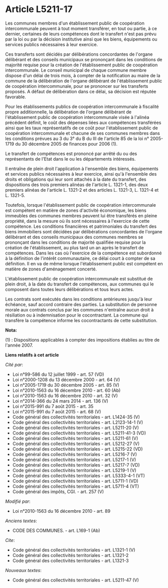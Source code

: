 # Article L5211-17

Les communes membres d'un établissement public de coopération intercommunale peuvent à tout moment transférer, en tout ou
partie, à ce dernier, certaines de leurs compétences dont le transfert n'est pas prévu par la loi ou par la décision
institutive ainsi que les biens, équipements ou services publics nécessaires à leur exercice. 

Ces transferts sont décidés par délibérations concordantes de l'organe délibérant et des conseils municipaux se prononçant
dans les conditions de majorité requise pour la création de l'établissement public de coopération intercommunale. Le conseil
municipal de chaque commune membre dispose d'un délai de trois mois, à compter de la notification au maire de la commune de
la délibération de l'organe délibérant de l'établissement public de coopération intercommunale, pour se prononcer sur les
transferts proposés. A défaut de délibération dans ce délai, sa décision est réputée favorable. 

Pour les établissements publics de coopération intercommunale à fiscalité propre additionnelle, la délibération de l'organe
délibérant de l'établissement public de coopération intercommunale visée à l'alinéa précédent définit, le coût des dépenses
liées aux compétences transférées ainsi que les taux représentatifs de ce coût pour l'établissement public de coopération
intercommunale et chacune de ses communes membres dans les conditions prévues au 3 du 3° du B du III de l'article 85 de la
loi n° 2005-1719 du 30 décembre 2005 de finances pour 2006 (1). 

Le transfert de compétences est prononcé par arrêté du ou des représentants de l'Etat dans le ou les départements
intéressés. 

Il entraîne de plein droit l'application à l'ensemble des biens, équipements et services publics nécessaires à leur exercice,
ainsi qu'à l'ensemble des droits et obligations qui leur sont attachés à la date du transfert, des dispositions des trois
premiers alinéas de l'article L. 1321-1, des deux premiers alinéas de l'article L. 1321-2 et des articles L. 1321-3, L.
1321-4 et L. 1321-5. 

Toutefois, lorsque l'établissement public de coopération intercommunale est compétent en matière de zones d'activité
économique, les biens immeubles des communes membres peuvent lui être transférés en pleine propriété, dans la mesure où ils
sont nécessaires à l'exercice de cette compétence. Les conditions financières et patrimoniales du transfert des biens
immobiliers sont décidées par délibérations concordantes de l'organe délibérant et des conseils municipaux des communes
membres se prononçant dans les conditions de majorité qualifiée requise pour la création de l'établissement, au plus tard un
an après le transfert de compétences. Dans les cas où l'exercice de la compétence est subordonné à la définition de l'intérêt
communautaire, ce délai court à compter de sa définition. Il en va de même lorsque l'établissement public est compétent en
matière de zones d'aménagement concerté. 

L'établissement public de coopération intercommunale est substitué de plein droit, à la date du transfert de compétences, aux
communes qui le composent dans toutes leurs délibérations et tous leurs actes. 

Les contrats sont exécutés dans les conditions antérieures jusqu'à leur échéance, sauf accord contraire des parties. La
substitution de personne morale aux contrats conclus par les communes n'entraîne aucun droit à résiliation ou à indemnisation
pour le cocontractant. La commune qui transfère la compétence informe les cocontractants de cette substitution.

**Nota:**

(1) : Dispositions applicables à compter des impositions établies au titre de l'année 2007.

**Liens relatifs à cet article**

_Cité par_:

  - Loi n°99-586 du 12 juillet 1999 - art. 57 (VD)
  - Loi n°2000-1208 du 13 décembre 2000 - art. 64 (V)
  - Loi n°2005-1719 du 30 décembre 2005 - art. 85 (V)
  - Loi n°2010-1563 du 16 décembre 2010 - art. 60 (Ab)
  - Loi n°2010-1563 du 16 décembre 2010 - art. 32 (V)
  - Loi n°2014-366 du 24 mars 2014 - art. 136 (V)
  - Loi n°2015-991 du 7 août 2015 - art. 35
  - Loi n°2015-991 du 7 août 2015 - art. 68 (V)
  - Code général des collectivités territoriales - art. L1424-35 (V)
  - Code général des collectivités territoriales - art. L2123-14-1 (V)
  - Code général des collectivités territoriales - art. L5211-20 (V)
  - Code général des collectivités territoriales - art. L5211-41-3 (VD)
  - Code général des collectivités territoriales - art. L5211-61 (V)
  - Code général des collectivités territoriales - art. L5212-27 (V)
  - Code général des collectivités territoriales - art. L5215-22 (VD)
  - Code général des collectivités territoriales - art. L5216-7 (V)
  - Code général des collectivités territoriales - art. L5217-1 (V)
  - Code général des collectivités territoriales - art. L5217-7 (VD)
  - Code général des collectivités territoriales - art. L5219-1 (V)
  - Code général des collectivités territoriales - art. L5333-4-1 (VT)
  - Code général des collectivités territoriales - art. L5711-1 (VD)
  - Code général des collectivités territoriales - art. L5711-4 (VT)
  - Code général des impôts, CGI. - art. 257 (V)

_Modifié par_:

  - Loi n°2010-1563 du 16 décembre 2010 - art. 89

_Anciens textes_:

  - CODE DES COMMUNES. - art. L169-1 (Ab)

_Cite_:

  - Code général des collectivités territoriales - art. L1321-1 (V)
  - Code général des collectivités territoriales - art. L1321-2
  - Code général des collectivités territoriales - art. L1321-3

_Nouveaux textes_:

  - Code général des collectivités territoriales - art. L5211-47 (V)
